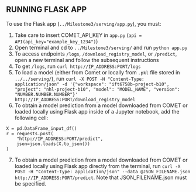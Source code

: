 <!-- Improved compatibility of back to top link: See: https://github.com/othneildrew/Best-README-Template/pull/73 -->
<a name="readme-top"></a>

<!-- CONTRIBUTING -->
## RUNNING FLASK APP

To use the Flask app (`../Milestone3/serving/app.py`), you must:

1. Take care to insert COMET_API_KEY in `app.py` (`api = API(api_key="example_key_1234")`)
2. Open terminal and cd to `../Milestone3/serving/` and run `python app.py`
3. To access endpoints `/logs`, `/download_registry_model`, or `/predict`, open a new terminal and follow the subsequent instructions
4. To get `/logs`, run `curl http://IP_ADDRESS:PORT/logs`
5. To load a model (either from Comet or locally from `.pkl` file stored in `../../serving/`), run `curl -X POST -H "Content-Type: application/json" -d '{"workspace": "ift6758b-project-b10", "project": "nhl-project-b10", "model": "MODEL_NAME", "version": "NUMBER.NUMBER.NUMBER"}' http://IP_ADDRESS:PORT/download_registry_model`
6. To obtain a model prediction from a model downloaded from COMET or loaded locally using Flask app inside of a Jupyter notebook, add the following cell:
```
X = pd.DataFrame_input_df()
r = requests.post(
    "http://IP_ADDRESS:PORT/predict", 
    json=json.loads(X.to_json())
)
```
7. To obtain a model prediction from a model downloaded from COMET or loaded locally using Flask app directly from the terminal, run `curl -X POST -H "Content-Type: application/json" --data @JSON_FILENAME.json http://IP_ADDRESS:PORT/predict`. Note that JSON_FILENAME.json must be specified. 
